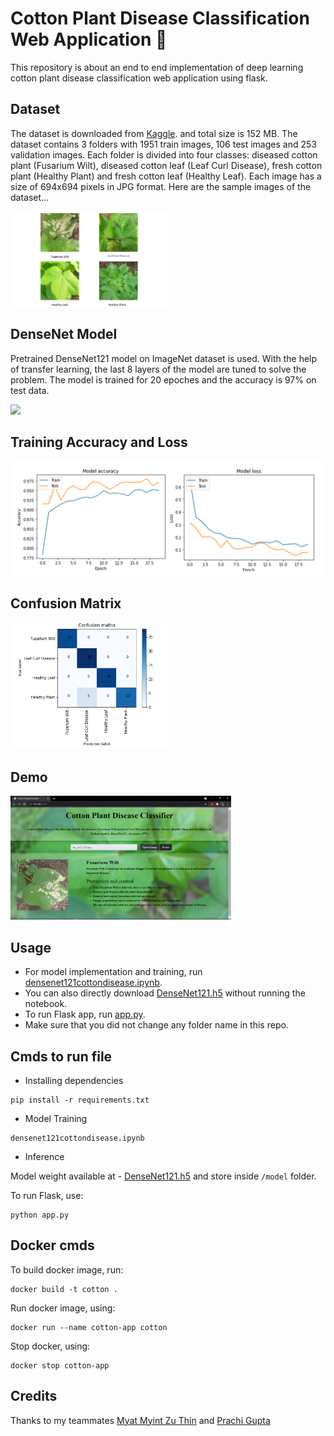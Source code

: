 # Cotton Plant Disease Classification Web Application :herb:
This repository is about an end to end implementation of deep learning cotton plant disease classification web application using flask. 

## Dataset
The dataset is downloaded from [Kaggle](https://www.kaggle.com/janmejaybhoi/cotton-disease-dataset). and total size is 152 MB. The dataset contains 3 folders with 1951 train images, 106 test images and 253 validation images. Each folder is divided into four classes: diseased cotton plant (Fusarium Wilt), diseased cotton leaf (Leaf Curl Disease), fresh cotton plant (Healthy Plant) and fresh cotton leaf (Healthy Leaf). Each image has a size of 694x694 pixels in JPG format.
Here are the sample images of the dataset...  

<img src="https://github.com/myatmyintzuthin/Cotton-Plant-Disease-Classification-Web-Application/blob/main/assets/SampleImagesfromDataset.png" width=50% height=50%>

## DenseNet Model
Pretrained DenseNet121 model on ImageNet dataset is used. With the help of transfer learning, the last 8 layers of the model are tuned to solve the problem. The model is trained for 20 epoches and the accuracy is 97% on test data. 

<img src="https://i.imgur.com/O8ntGzS.png">

## Training Accuracy and Loss
<img src="https://github.com/myatmyintzuthin/Cotton-Plant-Disease-Classification-Web-Application/blob/main/assets/DenseNet121_plot.png">

## Confusion Matrix
<img src="https://github.com/myatmyintzuthin/Cotton-Plant-Disease-Classification-Web-Application/blob/main/assets/DenseNetConfusionMatrix.png" width=50% height=50%>

## Demo
<img src="https://github.com/myatmyintzuthin/Cotton-Plant-Disease-Classification-Web-Application/blob/main/assets/WebApplicationSample.png"  width=70% height=70%>

## Usage
- For model implementation and training, run [densenet121cottondisease.ipynb](https://github.com/myatmyintzuthin/Cotton-Plant-Disease-Classification-Web-Application/blob/main/densenet121cottondisease.ipynb).
- You can also directly download [DenseNet121.h5](https://github.com/myatmyintzuthin/Cotton-Plant-Disease-Classification-Web-Application/blob/master/DenseNet121.h5) without running the notebook.
- To run Flask app, run [app.py](https://github.com/myatmyintzuthin/Cotton-Plant-Disease-Classification-Web-Application/blob/main/app.py).
- Make sure that you did not change any folder name in this repo.

## Cmds to run file
- Installing dependencies
```
pip install -r requirements.txt
```

- Model Training  
```
densenet121cottondisease.ipynb
```

- Inference

Model weight available at -  [DenseNet121.h5](https://github.com/Sakshi053/Cotton-Plant-Disease-Classification-Web-Application/blob/master/DenseNet121.h5) and store inside `/model` folder.

To run Flask, use:
```
python app.py
```

## Docker cmds
To build docker image, run:
```
docker build -t cotton .
```

Run docker image, using:
```
docker run --name cotton-app cotton
``` 

Stop docker, using:
```
docker stop cotton-app
```

## Credits
Thanks to my teammates [Myat Myint Zu Thin](https://github.com/myatmyintzuthin) and [Prachi Gupta](https://github.com/Prachigupta0305)
